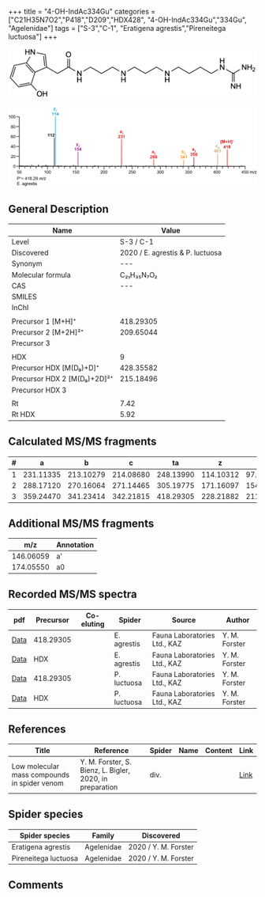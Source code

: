+++
title = "4-OH-IndAc334Gu"
categories = ["C21H35N7O2","P418","D209","HDX428",
"4-OH-IndAc334Gu","334Gu",
"Agelenidae"]
tags = ["S-3","C-1",
"Eratigena agrestis","Pireneitega luctuosa"]
+++

![](/img/4-OH-IndAc334Gu.png)

![](/img_MSMS/418_4-OH-IndAc334Gu_Ea.png?classes=border)

## General Description

| Name                       | Value              |
|----------------------------|--------------------|
| Level                      | S-3 / C-1          |
| Discovered                 | 2020 / E. agrestis & P. luctuosa|
| Synonym                    | ---                |
| Molecular formula          | C₂₁H₃₅N₇O₂                   |
| CAS                        | ---                |
| SMILES |   |
| InChI  |   |
|                            |                    |
| Precursor 1 [M+H]⁺         | 418.29305                   |
| Precursor 2 [M+2H]²⁺       | 209.65044                   |
| Precursor 3                |                    |
|                            |                    |
| HDX                        | 9                   |
| Precursor HDX   [M(D₉)+D]⁺   | 428.35582                   |
| Precursor HDX 2 [M(D₉)+2D]²⁺ | 215.18496                   |
| Precursor HDX 3            |                    |
|                            |                    |
| Rt                         | 7.42                   |
| Rt HDX                     | 5.92                   |

## Calculated MS/MS fragments

| # | a         | b         | c         | ta        | z         | y         | tz        |
|---|-----------|-----------|-----------|-----------|-----------|-----------|-----------|
| 1 | 231.11335 | 213.10279 | 214.08680 | 248.13990 | 114.10312 | 97.07657 | 131.12967 |
| 2 | 288.17120 | 270.16064 | 271.14465 | 305.19775 | 171.16097 | 154.13442 | 188.18752 |
| 3 | 359.24470 | 341.23414 | 342.21815 | 418.29305 | 228.21882 | 211.19227 | 245.24537 |

## Additional MS/MS fragments

| m/z | Annotation |
|-----|------------|
| 146.06059    | a'   |
| 174.05550    | a0   |

## Recorded MS/MS spectra

| pdf                                             | Precursor | Co-eluting | Spider      | Source                       | Author        |
|-------------------------------------------------|-----------|------------|-------------|------------------------------|---------------|
| [Data](/pdf/E-agrestis/418_4-OH-IndAc334Gu_Ea.pdf)   | 418.29305 |            | E. agrestis | Fauna Laboratories Ltd., KAZ | Y. M. Forster |
| [Data](/pdf/E-agrestis/418_4-OH-IndAc334Gu_Ea_HDX.pdf)   | HDX |            | E. agrestis | Fauna Laboratories Ltd., KAZ | Y. M. Forster |
| [Data](/pdf/P-luctuosa/418_4-OH-IndAc334Gu_Pl.pdf) | 418.29305 |           | P. luctuosa | Fauna Laboratories Ltd., KAZ | Y. M. Forster |
| [Data](/pdf/P-luctuosa/418_4-OH-IndAc334Gu_Pl_HDX.pdf) | HDX |           | P. luctuosa | Fauna Laboratories Ltd., KAZ | Y. M. Forster |


## References

| Title | Reference | Spider | Name | Content | Link |
|-------|-----------|--------|------|---------|------|
| Low molecular mass compounds in spider venom      | Y. M. Forster, S. Bienz, L. Bigler, 2020, in preparation          | div.       |   |   | [Link](unknown) |

## Spider species

| Spider species     | Family     | Discovered           |
|--------------------|------------|----------------------|
| Eratigena agrestis | Agelenidae | 2020 / Y. M. Forster |
| Pireneitega luctuosa | Agelenidae | 2020 / Y. M. Forster |

## Comments